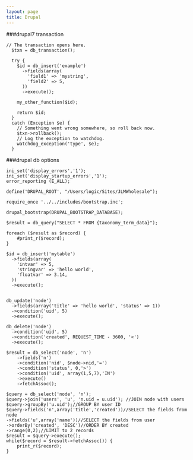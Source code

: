 ```yaml
---
layout: page 
title: Drupal
---
```


###drupal7 transaction

	// The transaction opens here.
	  $txn = db_transaction();
	
	  try {
	    $id = db_insert('example')
	      ->fields(array(
	        'field1' => 'mystring',
	        'field2' => 5,
	      ))
	      ->execute();
	
	    my_other_function($id);
	
	    return $id;
	  }
	  catch (Exception $e) {
	    // Something went wrong somewhere, so roll back now.
	    $txn->rollback();
	    // Log the exception to watchdog.
	    watchdog_exception('type', $e);
	  }


###drupal db options

	ini_set('display_errors','1'); 
	ini_set('display_startup_errors','1'); 
	error_reporting (E_ALL);
	
	define('DRUPAL_ROOT', "/Users/logic/Sites/JLMWholesale");
	
	require_once '../../includes/bootstrap.inc';
	
	drupal_bootstrap(DRUPAL_BOOTSTRAP_DATABASE);
	
	$result = db_query("SELECT * FROM {taxonomy_term_data}");
	
	foreach ($result as $record) {
		#print_r($record);
	}
	
	$id = db_insert('mytable')
	  ->fields(array(
	    'intvar' => 5,
	    'stringvar' => 'hello world',
	    'floatvar' => 3.14,
	  ))
	  ->execute();
	
	
	db_update('node')
	  ->fields(array('title' => 'hello world', 'status' => 1))
	  ->condition('uid', 5)
	  ->execute();
	  
	db_delete('node')
	  ->condition('uid', 5)
	  ->condition('created', REQUEST_TIME - 3600, '<')
	  ->execute();
	  
	$result = db_select('node', 'n')
	    ->fields('n')
	    ->condition('nid', $node->nid,'=')
	    ->condition('status', 0,'>')
	    ->condition('uid', array(1,5,7),'IN')
	    ->execute()
	    ->fetchAssoc();
	    
	$query = db_select('node', 'n');
    $query->join('users', 'u', 'n.uid = u.uid'); //JOIN node with users
    $query->groupBy('u.uid');//GROUP BY user ID
    $query->fields('n',array('title','created'))//SELECT the fields from node
    ->fields('u',array('name'))//SELECT the fields from user
    ->orderBy('created', 'DESC')//ORDER BY created
    ->range(0,2);//LIMIT to 2 records
    $result = $query->execute();
    while($record = $result->fetchAssoc()) {
        print_r($record);
    }

